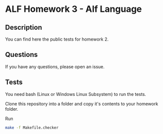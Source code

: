 # ALF Homework 3 - Alf Language

## Description

You can find here the public tests for homework 2.

## Questions

If you have any questions, please open an issue.

## Tests 

You need bash (Linux or Windows Linux Subsystem) to run the tests.

Clone this repository into a folder and copy it's contents to your homework folder.

Run

````bash
make -f Makefile.checker
````
